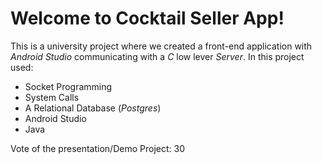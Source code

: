 # Welcome to Cocktail Seller App!
This is a university project where we created a front-end application with *Android Studio*
communicating with a *C* low lever *Server*. In this project used:
- Socket Programming
- System Calls
- A Relational Database (*Postgres*)
- Android Studio
- Java

Vote of the presentation/Demo Project: 30
